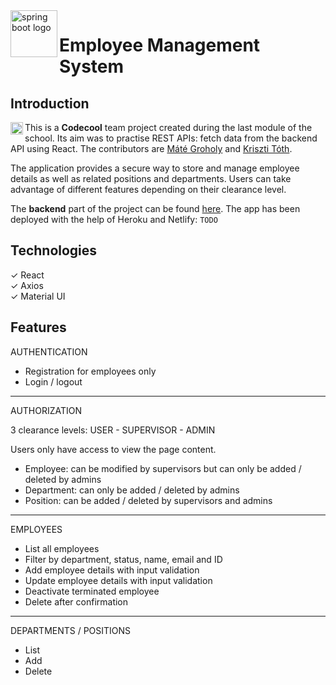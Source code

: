 <img alt="spring boot logo" align="left" src="https://cdn.freelogovectors.net/wp-content/uploads/2018/12/react_logo.png" width="75">

# Employee Management System  

## Introduction
<img alt="spring boot logo" align="left" src="https://coursereport-s3-production.global.ssl.fastly.net/uploads/school/logo/589/original/codecool-logo-symbol.png" width="20">

This is a **Codecool** team project created during the last module of the school. Its aim was to practise REST APIs: fetch data from the backend API using React. The contributors are [Máté Groholy](https://www.linkedin.com/in/mgroholy/) and [Kriszti Tóth](https://www.linkedin.com/in/kriszti-toth/).

The application provides a secure way to store and manage employee details as well as related positions and departments. Users can take advantage of different features depending on their clearance level.

The **backend** part of the project can be found [here](https://github.com/mgroholy/employee-manager-backend). The app has been deployed with the help of Heroku and Netlify: ```TODO```

## Technologies
✓ React   
✓ Axios    
✓ Material UI  

## Features
AUTHENTICATION
- Registration for employees only
- Login / logout

---
AUTHORIZATION

3 clearance levels: USER - SUPERVISOR - ADMIN

Users only have access to view the page content.

- Employee: can be modified by supervisors but can only be added / deleted by admins   
- Department: can only be added / deleted by admins  
- Position: can be added / deleted by supervisors and admins

---
EMPLOYEES
+ List all employees
+ Filter by department, status, name, email and ID
+ Add employee details with input validation
+ Update employee details with input validation
+ Deactivate terminated employee
+ Delete after confirmation
---

DEPARTMENTS / POSITIONS
+ List
+ Add
+ Delete
